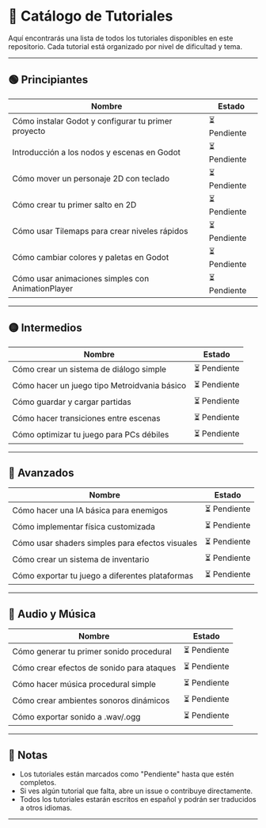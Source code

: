 # 📘 Catálogo de Tutoriales

Aquí encontrarás una lista de todos los tutoriales disponibles en este repositorio. Cada tutorial está organizado por nivel de dificultad y tema.

---

## 🟢 Principiantes

| Nombre | Estado |
|-------|--------|
| Cómo instalar Godot y configurar tu primer proyecto | ⏳ Pendiente |
| Introducción a los nodos y escenas en Godot | ⏳ Pendiente |
| Cómo mover un personaje 2D con teclado | ⏳ Pendiente |
| Cómo crear tu primer salto en 2D | ⏳ Pendiente |
| Cómo usar Tilemaps para crear niveles rápidos | ⏳ Pendiente |
| Cómo cambiar colores y paletas en Godot | ⏳ Pendiente |
| Cómo usar animaciones simples con AnimationPlayer | ⏳ Pendiente |

---

## 🟡 Intermedios

| Nombre | Estado |
|-------|--------|
| Cómo crear un sistema de diálogo simple | ⏳ Pendiente |
| Cómo hacer un juego tipo Metroidvania básico | ⏳ Pendiente |
| Cómo guardar y cargar partidas | ⏳ Pendiente |
| Cómo hacer transiciones entre escenas | ⏳ Pendiente |
| Cómo optimizar tu juego para PCs débiles | ⏳ Pendiente |

---

## 🔴 Avanzados

| Nombre | Estado |
|-------|--------|
| Cómo hacer una IA básica para enemigos | ⏳ Pendiente |
| Cómo implementar física customizada | ⏳ Pendiente |
| Cómo usar shaders simples para efectos visuales | ⏳ Pendiente |
| Cómo crear un sistema de inventario | ⏳ Pendiente |
| Cómo exportar tu juego a diferentes plataformas | ⏳ Pendiente |

---

## 🎵 Audio y Música

| Nombre | Estado |
|-------|--------|
| Cómo generar tu primer sonido procedural | ⏳ Pendiente |
| Cómo crear efectos de sonido para ataques | ⏳ Pendiente |
| Cómo hacer música procedural simple | ⏳ Pendiente |
| Cómo crear ambientes sonoros dinámicos | ⏳ Pendiente |
| Cómo exportar sonido a .wav/.ogg | ⏳ Pendiente |

---

## 📝 Notas

- Los tutoriales están marcados como "Pendiente" hasta que estén completos.
- Si ves algún tutorial que falta, abre un issue o contribuye directamente.
- Todos los tutoriales estarán escritos en español y podrán ser traducidos a otros idiomas.

---

